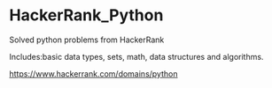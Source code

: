 # HackerRank_Python

Solved python problems from HackerRank

Includes:basic data types, sets, math, data structures and algorithms. 


https://www.hackerrank.com/domains/python

